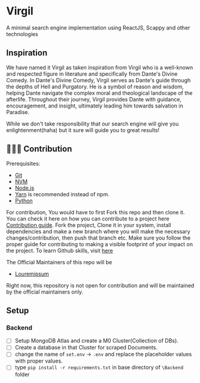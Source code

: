 # Virgil

A minimal search engine implementation using ReactJS, Scappy and other technologies

## Inspiration

We have named it Virgil as taken inspiration from Virgil who is a well-known and respected figure in literature and specifically from Dante's Divine Comedy. In Dante's Divine Comedy, Virgil serves as Dante's guide through the depths of Hell and Purgatory. He is a symbol of reason and wisdom, helping Dante navigate the complex moral and theological landscape of the afterlife. Throughout their journey, Virgil provides Dante with guidance, encouragement, and insight, ultimately leading him towards salvation in Paradise.

While we don't take responsibility that our search engine will give you enlightenment(haha) but it sure will guide you to great results!

## 🙋🏻‍♂️ Contribution

Prerequisites:

- [Git](http://git-scm.com/book/en/v2/Getting-Started-Installing-Git)
- [NVM](https://www.freecodecamp.org/news/node-version-manager-nvm-install-guide/)
- [Node.js](https://nodejs.org)
- [Yarn](http://yarnpkg.com/) is recommended instead of npm.
- [Python](https://www.python.org/downloads/)

For contribution,
You would have to first Fork this repo and then clone it. You can check it here on how you can contribute to a project here [Contribution guide](https://docs.github.com/en/get-started/quickstart/contributing-to-projects).
Fork the project, Clone it in your system, install dependencies and make a new branch where you will make the necessary changes/contribution, then push that branch etc.
Make sure you follow the proper guide for contributing to making a visible footprint of your impact on the project.
To learn Github skills, visit [here](https://skills.github.com/)

The Official Maintainers of this repo will be

- [Louremipsum](https://github.com/louremipsum)

Right now, this repository is not open for contribution and will be maintained by the official maintainers only.

## Setup

### Backend

- [ ] Setup MongoDB Atlas and create a M0 Cluster(Collection of DBs).
- [ ] Create a database in that Cluster for scraped Documents.  
- [ ] change the name of `set.env` -> `.env` and replace the placeholder values with proper values.
- [ ] type `pip install -r requirements.txt` in base directory of `\Backend` folder
